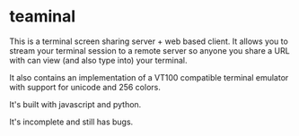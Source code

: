 teaminal
========

This is a terminal screen sharing server + web based client. It allows you to stream your terminal
session to a remote server so anyone you share a URL with can view (and also type into) your terminal.

It also contains an implementation of a VT100 compatible terminal emulator with support for unicode and 256 colors.

It's built with javascript and python.

It's incomplete and still has bugs.

